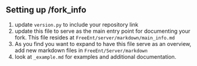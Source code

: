 ## Setting up /fork_info
1. update `version.py` to include your repository link
2. update this file to serve as the main entry point for documenting your fork. This file resides at `FreeEnt/server/markdown/main_info.md`
3. As you find you want to expand to have this file serve as an overview, add new markdown files in `FreeEnt/Server/markdown`
4. look at `_example.md` for examples and additional documentation.